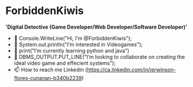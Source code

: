 # ForbiddenKiwis
**'Digital Detective (Game Developer/Web Developer/Software Developer)'**
- 👋 Console.WriteLine("Hi, I’m @ForbiddenKiwis");
- 👀 System.out.println("I’m interested in Videogames");
- 🌱 print("I’m currently learning python and java") 
- 💞️ DBMS_OUTPUT.PUT_LINE("I’m looking to collaborate on creating the ideal video game and effecient systems");
- 📫 How to reach me Linkedin (https://ca.linkedin.com/in/jerwinson-flores-cunanan-b340b2239)

<!---
ForbiddenKiwis/ForbiddenKiwis is a ✨ special ✨ repository because its `README.md` (this file) appears on your GitHub profile.
You can click the Preview link to take a look at your changes.
--->
